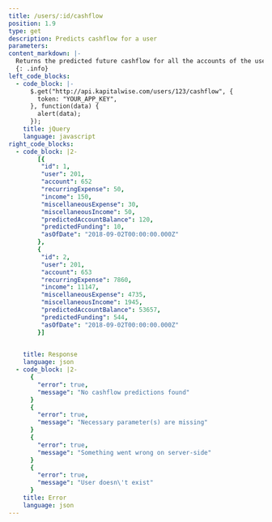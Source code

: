 ```yaml
---
title: /users/:id/cashflow
position: 1.9
type: get
description: Predicts cashflow for a user
parameters:
content_markdown: |-
  Returns the predicted future cashflow for all the accounts of the user
  {: .info}
left_code_blocks:
  - code_block: |-
      $.get("http://api.kapitalwise.com/users/123/cashflow", {
        token: "YOUR_APP_KEY",
      }, function(data) {
        alert(data);
      });
    title: jQuery
    language: javascript
right_code_blocks:
  - code_block: |2-
        [{
         "id": 1,
         "user": 201,
         "account": 652
         "recurringExpense": 50,
         "income": 150,
         "miscellaneousExpense": 30,
         "miscellaneousIncome": 50,
         "predictedAccountBalance": 120,
         "predictedFunding": 10,
         "asOfDate": "2018-09-02T00:00:00.000Z"
        },
        {
         "id": 2,
         "user": 201,
         "account": 653
         "recurringExpense": 7860,
         "income": 11147,
         "miscellaneousExpense": 4735,
         "miscellaneousIncome": 1945,
         "predictedAccountBalance": 53657,
         "predictedFunding": 544,
         "asOfDate": "2018-09-02T00:00:00.000Z"
        }]
        

    title: Response
    language: json
  - code_block: |2-
      {
        "error": true,
        "message": "No cashflow predictions found"
      }
      {
        "error": true,
        "message": "Necessary parameter(s) are missing"
      }
      {
        "error": true,
        "message": "Something went wrong on server-side"
      }
      {
        "error": true,
        "message": "User doesn\'t exist"
      }
    title: Error
    language: json
---
```


